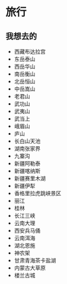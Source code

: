 # 旅行

## 我想去的

- 西藏布达拉宫
- 东岳泰山
- 西岳华山
- 南岳衡山
- 北岳恒山
- 中岳嵩山
- 老君山
- 武功山
- 武夷山
- 武当上
- 峨眉山
- 庐山
- 长白山天池
- 湖南张家界
- 九寨沟
- 新疆阿勒泰
- 新疆喀纳斯
- 新疆赛里木湖
- 新疆伊犁
- 香格里拉虎跳峡景区
- 丽江
- 桂林
- 长江三峡
- 云南大理
- 西安兵马俑
- 云南洱海
- 湖北恩施
- 神农架
- 甘肃青海茶卡盐湖
- 内蒙古大草原
- 楼兰古城
